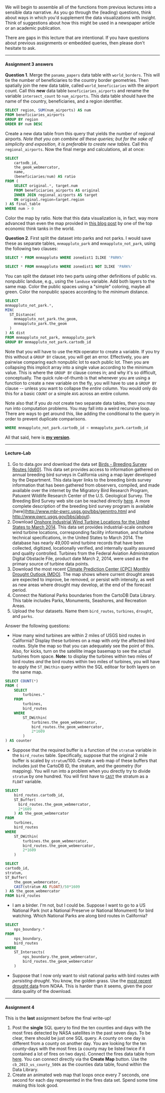 

We will begin to assemble all of the functions from previous lectures into a sensible data narrative.  As you go through the (leading) questions, think about ways in which you'd supplement the data visualizations with insight.  Think of suggestions about how this might be used in a newspaper article or an academic publication.  

There are gaps in this lecture that are intentional.  If you have questions about previous assignments or embedded queries, then please don't hesitate to ask.

----
#### Assignment 3 answers

**Question 1**.  Merge the `panama_papers` data table with `world_borders`.  This will tie the number of beneficiaries to the country border geometries.  Then spatially join the new data table, called `world_beneficiaries` with the airport count.  Call this **new** data table `beneficiaries_airports` and rename the variable `intersect_count` to `num_airports`.  This data table should have the name of the country, beneficiaries, and a region identifier.  

```sql
SELECT region, SUM(num_airports) AS num
FROM beneficiaries_airports
GROUP BY region
ORDER BY num DESC
```

Create a new data table from this query that yields the number of regional airports.  *Note that you can combine all these queries; but for the sake of simplicity and exposition, it is preferable to create new tables.*  Call this `regional_airports`.  Now the final merge and calculations, all at once:

```sql
SELECT 
    cartodb_id, 
    the_geom_webmercator, 
    name, 
    (beneficiaries/num) AS ratio
FROM (
    SELECT original.*, target.num
    FROM beneficiaries_airports AS original
    INNER JOIN regional_airports AS target
    ON original.region=target.region
) AS final_table
WHERE num > 0
```

Color the map by ratio.  Note that this data visualization is, in fact, way more advanced than even the map provided in [this blog post](http://www.cgdev.org/blog/panama-papers-and-correlates-hidden-activity) by one of the top economic think tanks in the world.

**Question 2**. First split the dataset into parks and not parks.  I would save these as separate tables, `mnmappluto_park` and `mnmappluto_not_park`, using the following two clauses:

```sql
SELECT * FROM mnmappluto WHERE zonedist1 ILIKE 'PARK%'
```
```sql
SELECT * FROM mnmappluto WHERE zonedist1 NOT ILIKE 'PARK%'
```

You can split the dataset into two parts using other definitions of public vs. nonpublic landuse, e.g., using the `landuse` variable.  Add both layers to the same map.  Color the public spaces using a "simple" coloring, maybe all green.  Color the nonpublic spaces according to the *minimum* distance.

```sql
SELECT 
mnmappluto_not_park.*,
MIN(
  ST_Distance(
    mnmappluto_not_park.the_geom,
    mnmappluto_park.the_geom
  )
) AS dist
FROM mnmappluto_not_park, mnmappluto_park
GROUP BY mnmappluto_not_park.cartodb_id
```

Note that you will have to use the `MIN` operator to create a variable.  If you try this without a `GROUP BY` clause, you will get an error.  Effectively, you are pairwise comparing each nonpublic lot to each public lot.  Then you are collapsing this implicit array into a single value according to the minimum value.  This is where the `GROUP BY` clause comes in; and why it's so difficult, conceptually.  The quick rule-of-thumb is that whenever you are using a function to create a new variable on the fly, you will have to use a `GROUP BY` clause -- unless you want to collapse the *entire* column.  You would only do this for a basic `COUNT` or a simple `AVG` across an entire column.  

Note also that if you *do not* create two separate data tables, then you may run into computation problems.  You may fall into a weird recursive loop.  There are ways to get around this, like adding the conditional to the query in order to prevent duplicate comparisons.

```sql
WHERE mnmappluto_not_park.cartodb_id < mnmappluto_park.cartodb_id
```

All that said, here is [**my version**](https://danhammergenome.cartodb.com/viz/f74514bc-028f-11e6-90bf-0ecfd53eb7d3/embed_map).

----

#### Lecture-Lab

1. Go to data.gov and download the data set [Birds - Breeding Survey Routes [ds60]](http://catalog.data.gov/dataset/birds-breeding-survey-routes-ds60). This data set provides access to information gathered on annual breeding bird surveys in California using a map layer developed by the Department. This data layer links to the breeding birds survey information that has been gathered from observers, compiled, and made available over the internet by the Migratory Bird Research Program, Patuxent Wildlife Research Center of the U.S. Geological Survey. The Breeding Bird Survey web site can be reached directly [here](http://www.pwrc.usgs.gov/bbs). A more complete description of the breeding bird survey program is available [here](http://www.mbr-pwrc.usgs.gov/bbs/genintro.html and http://www.pwrc.usgs.gov/bbs/about).
2. Download [Onshore Industrial Wind Turbine Locations for the United States to March 2014](http://catalog.data.gov/dataset/onshore-industrial-wind-turbine-locations-for-the-united-states-to-march-201453ff7). This data set provides industrial-scale onshore wind turbine locations, corresponding facility information, and turbine technical specifications, in the United States to March 2014. The database has nearly 49,000 wind turbine records that have been collected, digitized, locationally verified, and internally quality assured and quality controlled. Turbines from the Federal Aviation Administration Digital Obstacle File, product date March 2, 2014, were used as the primary source of turbine data points.
3. Download the most recent [Climate Prediction Center (CPC) Monthly Drought Outlook (MDO)](http://catalog.data.gov/dataset/climate-prediction-center-cpc-monthly-drought-outlook-mdo). The map shows where current drought areas are expected to improve, be removed, or persist with intensity, as well as new areas where drought may develop, at the end of the forecast period.
4. Connect the National Parks boundaries from the CartoDB Data Library.  This table includes Parks, Monuments, Seashores, and Recreation Areas.
5. Upload the four datasets.  Name them `bird_routes`, `turbines`, `drought`, and `parks`.

Answer the following questions:

- How many wind turbines are within 2 miles of USGS bird routes in California?  Display these turbines on a map with *only* the affected bird routes.  Style the map so that you can adequately see the point of this.  Also, for kicks, turn on the satellite image basemap to see the actual turbines from space.  **Note**: to display the turbines within two miles of bird routes *and* the bird routes within two miles of turbines, you will have to apply the `ST_DWithin` query within the SQL editoar for both layers on the same map.

```sql
SELECT COUNT(*) 
FROM (
    SELECT
        turbines.*
    FROM
        turbines,
        bird_routes
    WHERE
        ST_DWithin(
            turbines.the_geom_webmercator,
            bird_routes.the_geom_webmercator,
            2*1609
        )
) AS counter
```


- Suppose that the required buffer is a function of the `stratum` variable in the `bird_routes` table.  Specifically, suppose that the original 2 mile buffer is scaled by `stratum`/100.  Create a web map of these buffers that includes just the CartoDB ID, the stratum, and the geometry (for mapping).  You will run into a problem when you directly try to divide `stratum` by one hundred.  You will first have to [`CAST`](https://www.1keydata.com/sql/sql-cast.html) the stratum as a `FLOAT` variable.

```sql
SELECT
    bird_routes.cartodb_id,
    ST_Buffer(
      bird_routes.the_geom_webmercator,
      2*1609
    ) AS the_geom_webmercator
FROM
    turbines,
    bird_routes
WHERE
    ST_DWithin(
        turbines.the_geom_webmercator,
        bird_routes.the_geom_webmercator,
        2*1609
    )
```

```sql
SELECT 
cartodb_id, 
stratum,
ST_Buffer(
    the_geom_webmercator,
    CAST(stratum AS FLOAT)/50*1609
) AS the_geom_webmercator
FROM bird_routes
```

- I am a birder.  I'm not, but I could be.  Suppose I want to go to a US National Park (not a National Preserve or National Monument) for bird watching.  Which National Parks are along bird routes in California?

```sql
SELECT
    nps_boundary.*
FROM
    nps_boundary,
    bird_routes
WHERE
    ST_Intersects(
        nps_boundary.the_geom_webmercator,
        bird_routes.the_geom_webmercator
    )
```

- Suppose that I now only want to visit national parks with bird routes *with persisting drought*.  You know, the golden grass.  Use the [most recent drought data](http://www.cpc.ncep.noaa.gov/products/GIS/GIS_DATA/droughtlook/index.php) from NOAA.  This is harder than it seems, given the poor data quality of the download.


----
#### Assignment 4

This is the **last** assignment before the final write-up!

1. Post the **single** SQL query to find the ten counties and days with the most fires detected by NASA satellites in the past seven days.  To be clear, there should be just one SQL query.  A county on one day is different from a county on another day.  You are looking for the ten county-days with the most fires (a county may be listed twice if it contained a lot of fires on two days).  Connect the fires data table from [here](https://danhammergenome.cartodb.com/tables/fires/public).  You can connect directly via the **Create Map** button.  Use the `cb_2013_us_county_500k` as the counties data table, found within the Data Library.
2. Create an animated web map that loops once every 7 seconds, one second for each day represented in the fires data set.  Spend some time making this look good.  
